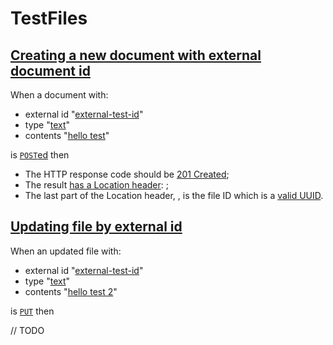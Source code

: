 # TestFiles

## [Creating a new document with external document id](- 'upload')

When a document with:

 - external id "[external-test-id](- "#externalId")" 
 - type "[text](- "#type")" 
 - contents "[hello test](- "#text")" 

is [```POST```ed](- "#file=upload(#externalId, #type, #text)") then

 - The HTTP response code should be [201 Created](- "?=#file.status");
 - The result [has a Location header](- "?=#file.hasLocationHeader"): [ ](- "c:echo=#file.location");
 - The last part of the Location header, [ ](- "c:echo=#file.fileId"), is the file ID
 which is a [valid UUID](- "?=#file.fileIdIsUUID").

## [Updating file by external id](- 'update')

When an updated file with:

 - external id "[external-test-id](- "#externalId")" 
 - type "[text](- "#type")" 
 - contents "[hello test 2](- "#text")" 

is [```PUT```](- "#file=update(#externalId, #type, #text)") then

// TODO
